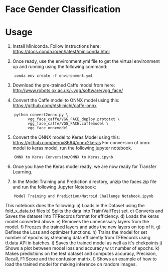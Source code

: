 # Face Gender Classification

# Usage

1. Install Miniconda. Follow instructions here: https://docs.conda.io/en/latest/miniconda.html

2. Once ready, use the environment.yml file to get the virtual environment up and running using the following command:
```
    conda env create -f environment.yml
```

3. Download the pre-trained Caffe model from here: http://www.robots.ox.ac.uk/~vgg/software/vgg_face/

4. Convert the Caffe model to ONNX model using this: https://github.com/htshinichi/caffe-onnx
```    
    python convert2onnx.py \
          vgg_face_caffe/VGG_FACE_deploy.prototxt \
          vgg_face_caffe/VGG_FACE.caffemodel \
          vgg_face onnxmodel
```

5. Convert the ONNX model to Keras Model using this: https://github.com/nerox8664/onnx2keras
For conversion of onnx model to keras model, run the following jupyter notebook.
```
    ONNX to Keras Conversion/ONNX to Keras.ipynb
```

6. Once you have the Keras model ready, we are now ready for Transfer Learning.

7. In the Model Training and Prediction directory, unzip the faces.zip file and run the following Jupyter Notebook:
```
    Model Training and Prediction/Matroid Challenge Notebook.ipynb
```

This notebook does the following:
    a) Loads in the Dataset using the fold_x_data.txt files
    b) Splits the data into Train/Val/Test set.
    c) Converts and Saves the dataset into TFRecords format for efficiency.
    d) Loads the keras model converted above.
    e) Removes the unnecessary layers from the model.
    f) Freezes the trained layers and adds the new layers on top of it.
    g) Defines the Loss and optimizer functions.
    h) Trains the model for set number of epochs by streaming data efficiently from TFRecords using tf.data API in batches.
    i) Saves the trained model as well as it's chekpoints
    j) Shows a plot between model loss and accuracy w.r.t number of epochs.
    k) Makes predictions on the test dataset and computes accuracy, Precision, Recall, F1 Score and the confusion matrix.
    l) Shows an example of how to load the trained model for making inference on random images.

